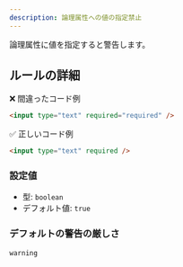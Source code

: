 ```yaml
---
description: 論理属性への値の指定禁止
---
```


論理属性に値を指定すると警告します。

## ルールの詳細

❌ 間違ったコード例

```html
<input type="text" required="required" />
```

✅ 正しいコード例

```html
<input type="text" required />
```

### 設定値

- 型: `boolean`
- デフォルト値: `true`

### デフォルトの警告の厳しさ

`warning`
